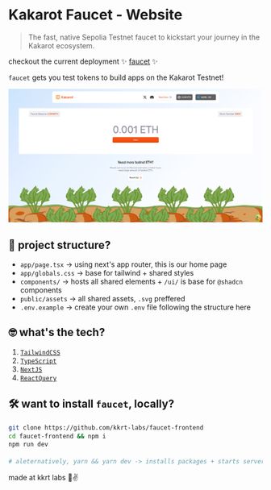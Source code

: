 # Kakarot Faucet - Website

> The fast, native Sepolia Testnet faucet to kickstart your journey in the Kakarot ecosystem.

checkout the current deployment ✨ [faucet](https://sepolia-faucet.kakarot.org/) ✨

`faucet` gets you test tokens to build apps on the Kakarot Testnet!
<div align="center">
  <img src="public/assets/landing.jpg" width=700 />
</div>

## 📂 project structure?

- `app/page.tsx` -> using next's app router, this is our home page
- `app/globals.css` -> base for tailwind + shared styles
- `components/` -> hosts all shared elements  + `/ui/` is base for `@shadcn` components
- `public/assets` -> all shared assets, `.svg` preffered
- `.env.example` -> create your own `.env` file following the structure here


## 🤓 what's the tech?

1. [`TailwindCSS`](https://tailwindcss.com)
2. [`TypeScript`](https://www.typescriptlang.org/)
3. [`NextJS`](https://nextjs.org/)
3. [`ReactQuery`](https://tanstack.com/query/latest)

## 🛠 want to install `faucet`, locally?

```bash
git clone https://github.com/kkrt-labs/faucet-frontend
cd faucet-frontend && npm i
npm run dev

# aleternatively, yarn && yarn dev -> installs packages + starts server at port 3000!
```

made at kkrt labs 🥕✌️
